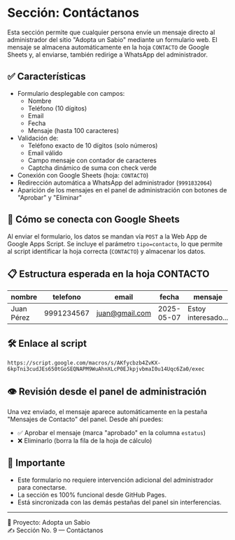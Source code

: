 # Sección: Contáctanos

Esta sección permite que cualquier persona envíe un mensaje directo al administrador del sitio "Adopta un Sabio" mediante un formulario web. El mensaje se almacena automáticamente en la hoja `CONTACTO` de Google Sheets y, al enviarse, también redirige a WhatsApp del administrador.

## ✅ Características

- Formulario desplegable con campos:
  - Nombre
  - Teléfono (10 dígitos)
  - Email
  - Fecha
  - Mensaje (hasta 100 caracteres)
- Validación de:
  - Teléfono exacto de 10 dígitos (solo números)
  - Email válido
  - Campo mensaje con contador de caracteres
  - Captcha dinámico de suma con check verde
- Conexión con Google Sheets (hoja: `CONTACTO`)
- Redirección automática a WhatsApp del administrador (`9991832064`)
- Aparición de los mensajes en el panel de administración con botones de "Aprobar" y "Eliminar"

## 📌 Cómo se conecta con Google Sheets

Al enviar el formulario, los datos se mandan vía `POST` a la Web App de Google Apps Script. Se incluye el parámetro `tipo=contacto`, lo que permite al script identificar la hoja correcta (`CONTACTO`) y almacenar los datos.

## 📋 Estructura esperada en la hoja CONTACTO

| nombre | telefono | email | fecha | mensaje | estatus |
|--------|----------|-------|--------|---------|----------|
| Juan Pérez | 9991234567 | juan@gmail.com | 2025-05-07 | Estoy interesado... | pendiente |

## 🛠 Enlace al script

```
https://script.google.com/macros/s/AKfycbzb4ZvKX-6kpTni3cudJEs650tGoSEQNAPM9WuAhnXLcP0EJkpjvbmaI0u14Uqc6Za0/exec
```

## 👁 Revisión desde el panel de administración

Una vez enviado, el mensaje aparece automáticamente en la pestaña "Mensajes de Contacto" del panel. Desde ahí puedes:

- ✅ Aprobar el mensaje (marca "aprobado" en la columna `estatus`)
- ❌ Eliminarlo (borra la fila de la hoja de cálculo)

## 🚀 Importante

- Este formulario no requiere intervención adicional del administrador para conectarse.
- La sección es 100% funcional desde GitHub Pages.
- Está sincronizada con las demás pestañas del panel sin interferencias.

---

🧩 Proyecto: Adopta un Sabio  
✍️ Sección No. 9 — Contáctanos
